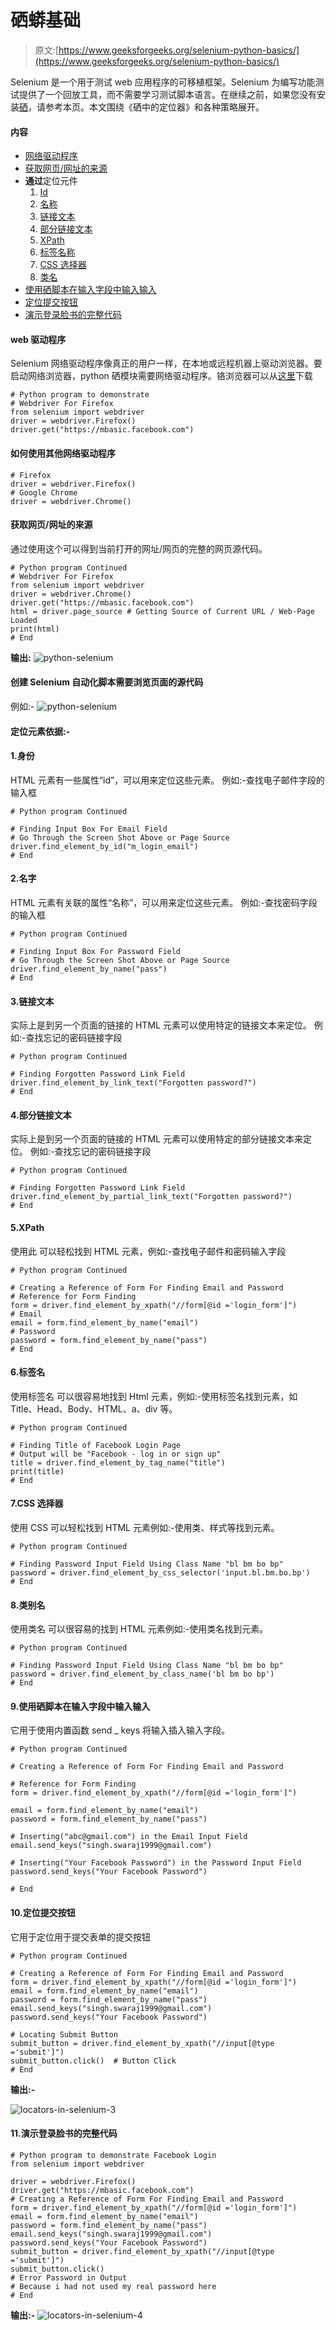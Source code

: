 # 硒蟒基础

> 原文:[https://www.geeksforgeeks.org/selenium-python-basics/](https://www.geeksforgeeks.org/selenium-python-basics/)

Selenium 是一个用于测试 web 应用程序的可移植框架。Selenium 为编写功能测试提供了一个回放工具，而不需要学习测试脚本语言。在继续之前，如果您没有安装[硒](https://www.geeksforgeeks.org/how-to-install-selenium-in-python)，请参考本页。本文围绕《硒中的定位器》和各种策略展开。

#### 内容

*   [网络驱动程序](#webdriver)
*   [获取网页/网址的来源](#getting-source)
*   **通过**定位元件
    1.  [Id](#byid)
    2.  [名称](#byname)
    3.  [链接文本](#bylinktext)
    4.  [部分链接文本](#bypartiallinktext)
    5.  [XPath](#byxpath)
    6.  [标签名称](#bytagname)
    7.  [CSS 选择器](#bycssselector)
    8.  [类名](#bycssselector)
*   [使用硒脚本在输入字段中输入输入](#InsertingInput)
*   [定位提交按钮](#findingsubmitbutton)
*   [演示登录脸书的完整代码](#FacebookLoginCode)

#### web 驱动程序

Selenium 网络驱动程序像真正的用户一样，在本地或远程机器上驱动浏览器。要启动网络浏览器，python 硒模块需要网络驱动程序。铬浏览器可以从[这里](https://chromedriver.chromium.org/downloads)下载

```
# Python program to demonstrate
# Webdriver For Firefox
from selenium import webdriver
driver = webdriver.Firefox()
driver.get("https://mbasic.facebook.com")
```

#### 如何使用其他网络驱动程序

```
# Firefox 
driver = webdriver.Firefox()
# Google Chrome 
driver = webdriver.Chrome()
```

#### 获取网页/网址的来源

通过使用这个可以得到当前打开的网址/网页的完整的网页源代码。

```
# Python program Continued
# Webdriver For Firefox
from selenium import webdriver
driver = webdriver.Chrome()
driver.get("https://mbasic.facebook.com")
html = driver.page_source # Getting Source of Current URL / Web-Page Loaded
print(html)
# End
```

**输出:**
![python-selenium](img/24a7cc9f3bd61aab18c827627f155091.png)

#### 创建 Selenium 自动化脚本需要浏览页面的源代码

例如:-
![python-selenium](img/cc638e2255058c85412aa8d80a730dba.png)

#### 定位元素依据:-

#### 1.身份

HTML 元素有一些属性“id”，可以用来定位这些元素。
例如:-查找电子邮件字段的输入框

```
# Python program Continued

# Finding Input Box For Email Field
# Go Through the Screen Shot Above or Page Source
driver.find_element_by_id("m_login_email") 
# End
```

#### 2.名字

HTML 元素有关联的属性“名称”，可以用来定位这些元素。
例如:-查找密码字段的输入框

```
# Python program Continued

# Finding Input Box For Password Field
# Go Through the Screen Shot Above or Page Source
driver.find_element_by_name("pass")    
# End
```

#### 3.链接文本

实际上是到另一个页面的链接的 HTML 元素可以使用特定的链接文本来定位。
例如:-查找忘记的密码链接字段

```
# Python program Continued

# Finding Forgotten Password Link Field
driver.find_element_by_link_text("Forgotten password?")
# End
```

#### 4.部分链接文本

实际上是到另一个页面的链接的 HTML 元素可以使用特定的部分链接文本来定位。
例如:-查找忘记的密码链接字段

```
# Python program Continued

# Finding Forgotten Password Link Field
driver.find_element_by_partial_link_text("Forgotten password?")
# End
```

#### 5.XPath

使用此
可以轻松找到 HTML 元素，例如:-查找电子邮件和密码输入字段

```
# Python program Continued

# Creating a Reference of Form For Finding Email and Password
# Reference for Form Finding
form = driver.find_element_by_xpath("//form[@id ='login_form']")
# Email
email = form.find_element_by_name("email") 
# Password
password = form.find_element_by_name("pass") 
# End
```

#### 6.标签名

使用标签名
可以很容易地找到 Html 元素，例如:-使用标签名找到元素，如 Title、Head、Body、HTML、a、div 等。

```
# Python program Continued

# Finding Title of Facebook Login Page
# Output will be "Facebook - log in or sign up"
title = driver.find_element_by_tag_name("title") 
print(title)
# End
```

#### 7.CSS 选择器

使用 CSS
可以轻松找到 HTML 元素例如:-使用类、样式等找到元素。

```
# Python program Continued

# Finding Password Input Field Using Class Name "bl bm bo bp"
password = driver.find_element_by_css_selector('input.bl.bm.bo.bp')
# End
```

#### 8.类别名

使用类名
可以很容易的找到 HTML 元素例如:-使用类名找到元素。

```
# Python program Continued

# Finding Password Input Field Using Class Name "bl bm bo bp"
password = driver.find_element_by_class_name('bl bm bo bp')
# End
```

#### 9.使用硒脚本在输入字段中输入输入

它用于使用内置函数 send _ keys 将输入插入输入字段。

```
# Python program Continued

# Creating a Reference of Form For Finding Email and Password

# Reference for Form Finding
form = driver.find_element_by_xpath("//form[@id ='login_form']") 

email = form.find_element_by_name("email") 
password = form.find_element_by_name("pass") 

# Inserting("abc@gmail.com") in the Email Input Field
email.send_keys("singh.swaraj1999@gmail.com") 

# Inserting("Your Facebook Password") in the Password Input Field 
password.send_keys("Your Facebook Password")   

# End
```

#### 10.定位提交按钮

它用于定位用于提交表单的提交按钮

```
# Python program Continued

# Creating a Reference of Form For Finding Email and Password
form = driver.find_element_by_xpath("//form[@id ='login_form']") 
email = form.find_element_by_name("email") 
password = form.find_element_by_name("pass") 
email.send_keys("singh.swaraj1999@gmail.com")  
password.send_keys("Your Facebook Password") 

# Locating Submit Button
submit_button = driver.find_element_by_xpath("//input[@type ='submit']") 
submit_button.click()  # Button Click
# End
```

**输出:-**

![locators-in-selenium-3](img/a19c8ee2a0abd3dcc2e51168f74081bc.png)

#### 11.演示登录脸书的完整代码

```
# Python program to demonstrate Facebook Login
from selenium import webdriver

driver = webdriver.Firefox()  
driver.get("https://mbasic.facebook.com")  
# Creating a Reference of Form For Finding Email and Password
form = driver.find_element_by_xpath("//form[@id ='login_form']")
email = form.find_element_by_name("email") 
password = form.find_element_by_name("pass")
email.send_keys("singh.swaraj1999@gmail.com")
password.send_keys("Your Facebook Password") 
submit_button = driver.find_element_by_xpath("//input[@type ='submit']")
submit_button.click() 
# Error Password in Output
# Because i had not used my real password here
# End
```

**输出:-**
![locators-in-selenium-4](img/df7fd47ce7632855a92169bc9bb8f319.png)